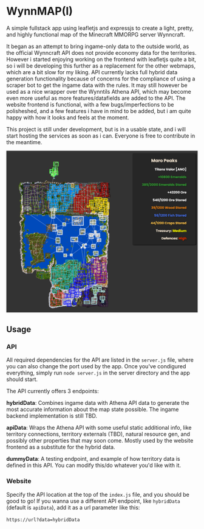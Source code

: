 # WynnMAP(I)

A simple fullstack app using leafletjs and expressjs to create a light, pretty, and highly functional map of the Minecraft MMORPG server Wynncraft.

It began as an attempt to bring ingame-only data to the outside world, as the official Wynncraft API does not provide economy data for the territories.
However i started enjoying working on the frontend with leafletjs quite a bit, so i will be developing this further as a replacement for the other webmaps, which are a bit slow for my liking.
API currently lacks full hybrid data generation functionality because of concerns for the compliance of using a scraper bot to get the ingame data with the rules. It may still however be used as a nice wrapper over the Wynntils Athena API, which may become even more useful as more features/datafields are added to the API.
The website frontend is functional, with a few bugs/imperfections to be polisheshed, and a few features i have in mind to be added, but i am quite happy with how it looks and feels at the moment. 

This project is still under development, but is in a usable state, and i will start hosting the services as soon as i can. Everyone is free to contribute in the meantime.

![An image of the map](https://github.com/Catniped/WynnMAPI/blob/a8517ee42ef3daf07097837a0be406ee9955c9c2/image.png)

## Usage
### API
All required dependencies for the API are listed in the `server.js` file, where you can also change the port used by the app. Once you've condigured everything, simply run `node server.js` in the server directory and the app should start.

The API currently offers 3 endpoints:

**hybridData**:
Combines ingame data with Athena API data to generate the most accurate information about the map state possible. The ingame backend implementation is still TBD.

**apiData**:
Wraps the Athena API with some useful static additional info, like territory connections, territory externals (TBD), natural resource gen, and possibly other properties that may soon come. Mostly used by the website frontend as a substitute for the hybrid data.

**dummyData**:
A testing endpoint, and example of how territory data is defined in this API. You can modify this/do whatever you'd like with it.

### Website
Specify the API location at the top of the `index.js` file, and you should be good to go!
If you wanna use a different API endpoint, like `hybridData` (default is `apiData`), add it as a url parameter like this: 

`https://url?data=hybridData`

